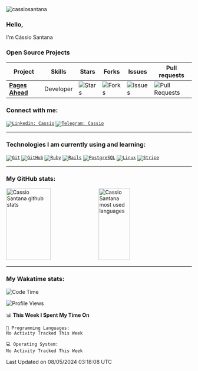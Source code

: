  <img src="https://komarev.com/ghpvc/?username=cassiosantana" alt="cassiosantana" />

 ### Hello,

I'm Cássio Santana

<h3>Open Source Projects</h3>
<table>
    <thead>
        <tr>
            <th>Project</th>
            <th>Skills</th>
            <th>Stars</th>
            <th>Forks</th>
            <th>Issues</th>
            <th>Pull requests</th>
        </tr>
    </thead>
    <tbody>
        <tr>
            <td><a href="https://github.com/cassiosantana/pages_ahead"><b>Pages Ahead</b></a></td>
            <td>Developer</td>
            <td><img alt="Stars" src="https://img.shields.io/github/stars/cassiosantana/pages_ahead?style=flat-square&labelColor=343b41" /></td>
            <td><img alt="Forks" src="https://img.shields.io/github/forks/cassiosantana/pages_ahead?style=flat-square&labelColor=343b41" /></td>
            <td><img alt="Issues" src="https://img.shields.io/github/issues/cassiosantana/pages_ahead?style=flat-square&labelColor=343b41" /></td>
            <td><img alt="Pull Requests" src="https://img.shields.io/github/issues-pr/cassiosantana/pages_ahead?style=flat-square&labelColor=343b41" /></td>
        </tr>
    </tbody>
</table>

### Connect with me:

<code>[![Linkedin: Cassio](https://img.shields.io/badge/LinkedIn-0077B5?style=for-the-badge&logo=linkedin&logoColor=white)](https://www.linkedin.com/in/cassioosantana/)</code>
<code>[![Telegram: Cassio](https://img.shields.io/badge/Telegram-2CA5E0?style=for-the-badge&logo=telegram&logoColor=white)](https://t.me/cassiooroger)</code>

<hr>

### Technologies I am currently using and learning:

<code><a href="https://stackshare.io/git" target="_blank">![Git](https://img.shields.io/badge/Git-E34F26?style=for-the-badge&logo=git&logoColor=white)</a></code>
<code><a href="https://stackshare.io/github" target="_blank">![GitHub](https://img.shields.io/badge/GitHub-100000?style=for-the-badge&logo=github&logoColor=white)</a></code>
<code><a href="https://stackshare.io/ruby" target="_blank">![Ruby](https://img.shields.io/badge/Ruby-CC342D?style=for-the-badge&logo=ruby&logoColor=white)</a></code>
<code><a href="https://stackshare.io/rails" target="_blank">![Rails](https://img.shields.io/badge/Ruby_on_Rails-CC0000?style=for-the-badge&logo=ruby-on-rails&logoColor=white)</a></code>
<code><a href="https://stackshare.io/postgresql" target="_blank">![PostgreSQL](https://img.shields.io/badge/PostgreSQL-316192?style=for-the-badge&logo=postgresql&logoColor=white)</a></code>
<code><a href="https://stackshare.io/linux" target="_blank">![Linux](https://img.shields.io/badge/Linux-E34F26?style=for-the-badge&logo=linux&logoColor=black)</a></code>
<code><a href="https://stackshare.io/stripe" target="_blank">![Stripe](https://img.shields.io/badge/Stripe-626CD9?style=for-the-badge&logo=Stripe&logoColor=white)</a></code>

<hr>

### My GitHub stats:

<div>  
  <img width="49%" height="195px" src="https://github-readme-stats.vercel.app/api?username=cassiosantana&show_icons=true&count_private=true&hide_border=true&title_color=353be8&icon_color=353be8&text_color=c9d1d9&bg_color=0d1117" alt="Cassio Santana github stats" /> 
  <img width="41%" height="195px" src="https://github-readme-stats.vercel.app/api/top-langs/?username=cassiosantana&layout=compact&hide_border=true&title_color=353be8&text_color=c9d1d9&bg_color=0d1117"  alt="Cassio Santana most used languages"/>
</div>
<hr>

### My Wakatime stats:

<!--START_SECTION:waka-->
![Code Time](http://img.shields.io/badge/Code%20Time-1%2C186%20hrs%2049%20mins-blue)

![Profile Views](http://img.shields.io/badge/Profile%20Views-0-blue)

📊 **This Week I Spent My Time On** 

```text
💬 Programming Languages: 
No Activity Tracked This Week

💻 Operating System: 
No Activity Tracked This Week
```


 Last Updated on 08/05/2024 03:18:08 UTC
<!--END_SECTION:waka-->
